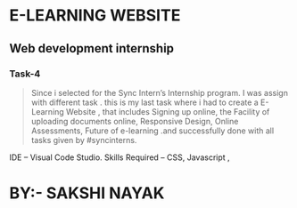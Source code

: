 # E-LEARNING WEBSITE 
## Web development internship
### Task-4

> Since i selected for the Sync Intern’s Internship program. I was assign with different task . this is my last task where i had to create a E-Learning Website ,  that includes Signing up online, the Facility of uploading documents online, Responsive Design, Online Assessments, Future of e-learning .and successfully done with all tasks given by #syncinterns.

IDE – Visual Code Studio. 
Skills Required – CSS, Javascript , 

# BY:- SAKSHI NAYAK